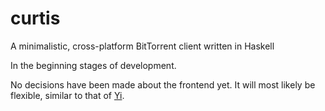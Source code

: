 # curtis
A minimalistic, cross-platform BitTorrent client written in Haskell

In the beginning stages of development.

No decisions have been made about the frontend yet.
It will most likely be flexible, similar to that of [Yi](https://github.com/yi-editor/yi).
